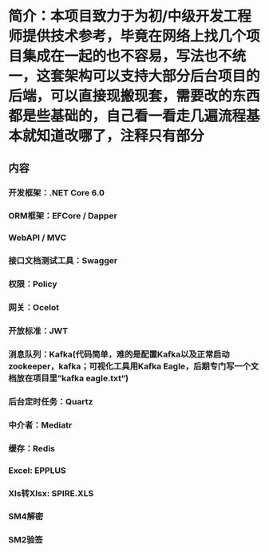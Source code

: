# 简介：本项目致力于为初/中级开发工程师提供技术参考，毕竟在网络上找几个项目集成在一起的也不容易，写法也不统一，这套架构可以支持大部分后台项目的后端，可以直接现搬现套，需要改的东西都是些基础的，自己看一看走几遍流程基本就知道改哪了，注释只有部分

## 内容
### 开发框架：.NET Core 6.0 
### ORM框架：EFCore / Dapper 
### WebAPI / MVC
### 接口文档测试工具：Swagger
### 权限：Policy
### 网关：Ocelot
### 开放标准：JWT
### 消息队列：Kafka(代码简单，难的是配置Kafka以及正常启动zookeeper，kafka；可视化工具用Kafka Eagle，后期专门写一个文档放在项目里”kafka eagle.txt“)
### 后台定时任务：Quartz
### 中介者：Mediatr
### 缓存：Redis
### Excel: EPPLUS
### Xls转Xlsx: SPIRE.XLS
### SM4解密
### SM2验签

